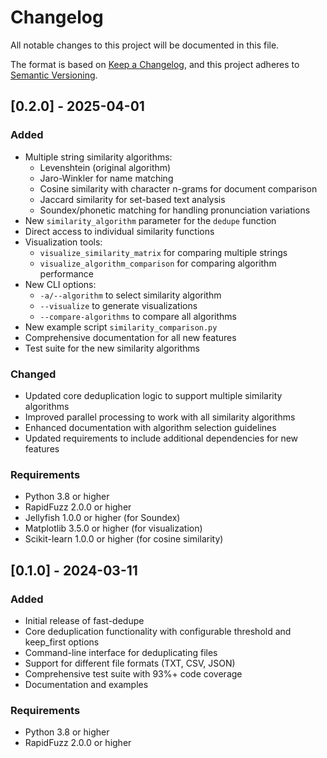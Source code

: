 # Changelog

All notable changes to this project will be documented in this file.

The format is based on [Keep a Changelog](https://keepachangelog.com/en/1.0.0/),
and this project adheres to [Semantic Versioning](https://semver.org/spec/v2.0.0.html).

## [0.2.0] - 2025-04-01

### Added
- Multiple string similarity algorithms:
  - Levenshtein (original algorithm)
  - Jaro-Winkler for name matching
  - Cosine similarity with character n-grams for document comparison
  - Jaccard similarity for set-based text analysis
  - Soundex/phonetic matching for handling pronunciation variations
- New `similarity_algorithm` parameter for the `dedupe` function
- Direct access to individual similarity functions
- Visualization tools:
  - `visualize_similarity_matrix` for comparing multiple strings
  - `visualize_algorithm_comparison` for comparing algorithm performance
- New CLI options:
  - `-a/--algorithm` to select similarity algorithm
  - `--visualize` to generate visualizations
  - `--compare-algorithms` to compare all algorithms
- New example script `similarity_comparison.py`
- Comprehensive documentation for all new features
- Test suite for the new similarity algorithms

### Changed
- Updated core deduplication logic to support multiple similarity algorithms
- Improved parallel processing to work with all similarity algorithms
- Enhanced documentation with algorithm selection guidelines
- Updated requirements to include additional dependencies for new features

### Requirements
- Python 3.8 or higher
- RapidFuzz 2.0.0 or higher
- Jellyfish 1.0.0 or higher (for Soundex)
- Matplotlib 3.5.0 or higher (for visualization)
- Scikit-learn 1.0.0 or higher (for cosine similarity)

## [0.1.0] - 2024-03-11

### Added
- Initial release of fast-dedupe
- Core deduplication functionality with configurable threshold and keep_first options
- Command-line interface for deduplicating files
- Support for different file formats (TXT, CSV, JSON)
- Comprehensive test suite with 93%+ code coverage
- Documentation and examples

### Requirements
- Python 3.8 or higher
- RapidFuzz 2.0.0 or higher 